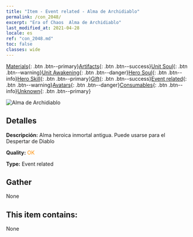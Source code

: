 ```yaml
---
title: "Item - Event related - Alma de Archidiablo"
permalink: /con_2048/
excerpt: "Era of Chaos  Alma de Archidiablo"
last_modified_at: 2021-04-28
locale: es
ref: "con_2048.md"
toc: false
classes: wide
---
```

 [Materials](/ItemsES/){: .btn .btn--primary}[Artifacts](/ItemsES/Artifacts/){: .btn .btn--success}[Unit Soul](/ItemsES/UnitSoul/){: .btn .btn--warning}[Unit Awakening](/ItemsES/UnitAwakening/){: .btn .btn--danger}[Hero Soul](/ItemsES/HeroSoul/){: .btn .btn--info}[Hero Skill](/ItemsES/HeroSkill/){: .btn .btn--primary}[Gift](/ItemsES/Gift/){: .btn .btn--success}[Event related](/ItemsES/Events/){: .btn .btn--warning}[Avatars](/ItemsES/Avatars/){: .btn .btn--danger}[Consumables](/ItemsES/Consumables/){: .btn .btn--info}[Unknown](/ItemsES/Unknown/){: .btn .btn--primary}

 ![Alma de Archidiablo](/images/t/juexing_507.png)

## Detalles
 **Descripción:** Alma heroica inmortal antigua. Puede usarse para el Despertar de Diablo

 **Quality:** <span style="color: #FF8C00">OK</span>

 **Type:** Event related

## Gather

  None

## This item contains:

  None

